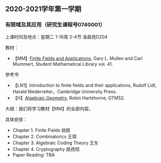 ## 2020-2021学年第一学期
### 有限域及其应用（研究生课程号0740001）

上课时间及地点：星期二	1-16周	2-4节 淦昌苑D204

教材：
* 【MM】[Finite Fields and Applications](https://bookstore.ams.org/stml-41/), Gary L. Mullen and Carl Mummert, Student Mathematical Library vol. 41.

参考书
* 【LN1】Introduction to finite fields and their applications, Rudolf Lidl, Harald Niederreiter，Cambridge University Press.
* 【H】[Algebraic Geometry](https://www.springer.com/gp/book/9780387902449), Robin Hartshorne, GTM52.

大纲：我们将学习教材【MM】的全部内容。

具体安排：
* Chapter 1. Finite Fields 徐颜
* Chapter 2. Combinatorics 王琛
* Chapter 3. Algebraic Coding Theory 王东
* Chapter 4. Cryptography 路孜阳
* Paper Reading: TBA
